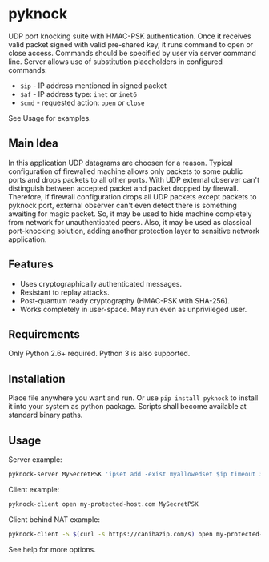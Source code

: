 pyknock
=======

UDP port knocking suite with HMAC-PSK authentication. Once it receives valid packet signed with valid pre-shared key, it runs command to open or close access. Commands should be specified by user via server command line. Server allows use of substitution placeholders in configured commands:

* `$ip` - IP address mentioned in signed packet
* `$af` - IP address type: `inet` or `inet6`
* `$cmd` - requested action: `open` or `close`

See Usage for examples.

## Main Idea

In this application UDP datagrams are choosen for a reason. Typical configuration of firewalled machine allows only packets to some public ports and drops packets to all other ports. With UDP external observer can't distinguish between accepted packet and packet dropped by firewall. Therefore, if firewall configuration drops all UDP packets except packets to pyknock port, external observer can't even detect there is something awaiting for magic packet. So, it may be used to hide machine completely from network for unauthenticated peers. Also, it may be used as classical port-knocking solution, adding another protection layer to sensitive network application.

## Features

* Uses cryptographically authenticated messages.
* Resistant to replay attacks.
* Post-quantum ready cryptography (HMAC-PSK with SHA-256).
* Works completely in user-space. May run even as unprivileged user.

## Requirements

Only Python 2.6+ required. Python 3 is also supported.

## Installation

Place file anywhere you want and run. Or use `pip install pyknock` to install it into your system as python package. Scripts shall become available at standard binary paths.

## Usage

Server example:

```bash
pyknock-server MySecretPSK 'ipset add -exist myallowedset $ip timeout 3600' 'ipset del -exist myallowedset $ip'
```

Client example:

```bash
pyknock-client open my-protected-host.com MySecretPSK
```

Client behind NAT example:

```bash
pyknock-client -S $(curl -s https://canihazip.com/s) open my-protected-host.com MySecretPSK
```

See help for more options.
